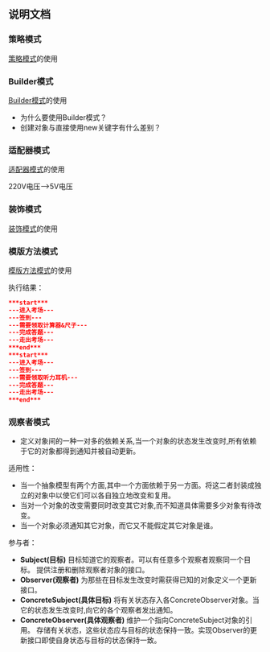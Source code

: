 ## 说明文档



### 策略模式

[策略模式](https://github.com/simple-android-framework/android_design_patterns_analysis/tree/master/strategy/gkerison)的使用

### Builder模式

[Builder模式](https://github.com/DoubleDa/android_design_patterns_analysis/tree/master/builder/mr.simple)的使用

- 为什么要使用Builder模式？
- 创建对象与直接使用new关键字有什么差别？

### 适配器模式

[适配器模式](https://github.com/simple-android-framework-exchange/android_design_patterns_analysis/blob/master/adapter/mr.simple/readme.md)的使用

220V电压-->5V电压

### 装饰模式

[装饰模式]()的使用

### 模版方法模式

[模版方法模式](https://github.com/simple-android-framework/android_design_patterns_analysis/tree/master/template-method/mr.simple)的使用

执行结果：

```json
***start***
---进入考场---
---签到---
---需要领取计算器&尺子---
---完成答题---
---走出考场---
***end***
***start***
---进入考场---
---签到---
---需要领取听力耳机---
---完成答题---
---走出考场---
***end***
```
### 观察者模式

- 定义对象间的一种一对多的依赖关系,当一个对象的状态发生改变时,所有依赖于它的对象都得到通知并被自动更新。

适用性：

- 当一个抽象模型有两个方面,其中一个方面依赖于另一方面。将这二者封装成独立的对象中以使它们可以各自独立地改变和复用。
- 当对一个对象的改变需要同时改变其它对象,而不知道具体需要多少对象有待改变。
- 当一个对象必须通知其它对象，而它又不能假定其它对象是谁。

参与者：

- **Subject(目标)** 目标知道它的观察者。可以有任意多个观察者观察同一个目标。 提供注册和删除观察者对象的接口。
- **Observer(观察者)** 为那些在目标发生改变时需获得已知的对象定义一个更新接口。
- **ConcreteSubject(具体目标)** 将有关状态存入各ConcreteObserver对象。当它的状态发生改变时,向它的各个观察者发出通知。
- **ConcreteObserver(具体观察者)** 维护一个指向ConcreteSubject对象的引用。 存储有关状态，这些状态应与目标的状态保持一致。实现Observer的更新接口即使自身状态与目标的状态保持一致。